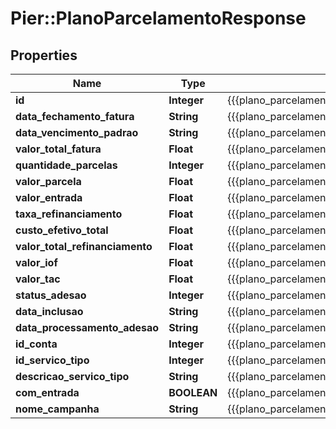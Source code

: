 # Pier::PlanoParcelamentoResponse

## Properties
Name | Type | Description | Notes
------------ | ------------- | ------------- | -------------
**id** | **Integer** | {{{plano_parcelamento_response_id_value}}} | [optional] 
**data_fechamento_fatura** | **String** | {{{plano_parcelamento_response_data_fechamento_fatura_value}}} | [optional] 
**data_vencimento_padrao** | **String** | {{{plano_parcelamento_response_data_vencimento_padrao_value}}} | [optional] 
**valor_total_fatura** | **Float** | {{{plano_parcelamento_response_valor_total_fatura_value}}} | [optional] 
**quantidade_parcelas** | **Integer** | {{{plano_parcelamento_response_quantidade_parcelas_value}}} | [optional] 
**valor_parcela** | **Float** | {{{plano_parcelamento_response_valor_parcela_value}}} | [optional] 
**valor_entrada** | **Float** | {{{plano_parcelamento_response_valor_entrada_value}}} | [optional] 
**taxa_refinanciamento** | **Float** | {{{plano_parcelamento_response_taxa_refinanciamento_value}}} | [optional] 
**custo_efetivo_total** | **Float** | {{{plano_parcelamento_response_custo_efetivo_total_value}}} | [optional] 
**valor_total_refinanciamento** | **Float** | {{{plano_parcelamento_response_valor_total_refinanciamento_value}}} | [optional] 
**valor_iof** | **Float** | {{{plano_parcelamento_response_valor_i_o_f_value}}} | [optional] 
**valor_tac** | **Float** | {{{plano_parcelamento_response_valor_t_a_c_value}}} | [optional] 
**status_adesao** | **Integer** | {{{plano_parcelamento_response_status_adesao_value}}} | [optional] 
**data_inclusao** | **String** | {{{plano_parcelamento_response_data_inclusao_value}}} | [optional] 
**data_processamento_adesao** | **String** | {{{plano_parcelamento_response_data_processamento_adesao_value}}} | [optional] 
**id_conta** | **Integer** | {{{plano_parcelamento_response_id_conta_value}}} | [optional] 
**id_servico_tipo** | **Integer** | {{{plano_parcelamento_response_id_servico_tipo_value}}} | [optional] 
**descricao_servico_tipo** | **String** | {{{plano_parcelamento_response_descricao_servico_tipo_value}}} | [optional] 
**com_entrada** | **BOOLEAN** | {{{plano_parcelamento_response_com_entrada_value}}} | [optional] 
**nome_campanha** | **String** | {{{plano_parcelamento_response_nome_campanha_value}}} | [optional] 


